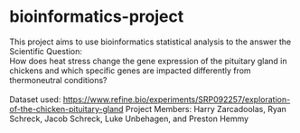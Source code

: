 # bioinformatics-project
This project aims to use bioinformatics statistical analysis to the answer the Scientific Question: <br>How does heat stress change the gene expression of the pituitary gland in chickens and which specific genes are impacted differently from thermoneutral conditions?
<br><br>Dataset used: https://www.refine.bio/experiments/SRP092257/exploration-of-the-chicken-pituitary-gland
Project Members: Harry Zarcadoolas, Ryan Schreck, Jacob Schreck, Luke Unbehagen, and Preston Hemmy
